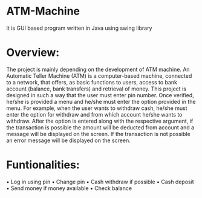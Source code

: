 # ATM-Machine
It is GUI based program written in Java using swing library

# Overview:
The project is mainly depending on the development of ATM machine. An Automatic Teller Machine (ATM) is a computer-based machine, connected to a network, that offers, as basic functions to users, access to bank account (balance, bank transfers) and retrieval of money.
This project is designed in such a way that the user must enter pin number. Once verified, he/she is provided a menu and he/she must enter the option provided in the menu. For example, when the user wants to withdraw cash, he/she must enter the option for withdraw and from which account he/she wants to withdraw. After the option is entered along with the respective argument, if the transaction is possible the amount will be deducted from account and a message will be displayed on the screen. If the transaction is not possible an error message will be displayed on the screen.

# Funtionalities:
•	Log in using pin
•	Change pin
•	Cash withdraw if possible
•	Cash deposit
•	Send money if money available
•	Check balance
